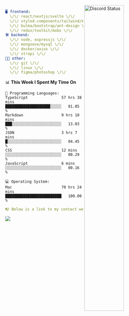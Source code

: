 
<a href="https://discord.com/users/279302975371870218" target="_blank">
    <img width="50%" align="right" alt="Discord Status" src="https://lanyard.cnrad.dev/api/279302975371870218?bg=161B22&borderRadius=5px%205px%200%200&hideTimestamp=true&idleMessage=Just%20chillin%27%20at%20the%20moment&animated=true">
</a>

```yaml
🖥️ frontend: 
  \/\/ react/nextjs/svelte \/\/
  \/\/ styled-components/tailwind/mui/
  \/\/ bulma/bootstrap/ant-design \/\/
  \/\/ redux/toolkit/mobx \/\/
🛠 backend: 
  \/\/ node, expressjs \/\/
  \/\/ mongoose/mysql \/\/
  \/\/ docker/axios \/\/
  \/\/ strapi \/\/
👨‍💻 other: 
  \/\/ git \/\/ 
  \/\/ linux \/\/
  \/\/ figma/photoshop \/\/
```
<!--START_SECTION:waka-->
📊 **This Week I Spent My Time On** 

```text
💬 Programming Languages: 
TypeScript               57 hrs 38 mins      ████████████████████░░░░░   81.85 % 
Markdown                 9 hrs 10 mins       ███░░░░░░░░░░░░░░░░░░░░░░   13.03 % 
JSON                     3 hrs 7 mins        █░░░░░░░░░░░░░░░░░░░░░░░░   04.45 % 
CSS                      12 mins             ░░░░░░░░░░░░░░░░░░░░░░░░░   00.29 % 
JavaScript               6 mins              ░░░░░░░░░░░░░░░░░░░░░░░░░   00.16 % 

💻 Operating System: 
Mac                      70 hrs 24 mins      █████████████████████████   100.00 % 
```


<!--END_SECTION:waka-->
```yaml
📭 Below is a link to my contact website 
```
<a href="https://mxns.xyz" target="_black"> <img src="https://img.shields.io/badge/website-161B22?style=for-the-badge&logo=About.me&logoColor=white"></img> <a/>
